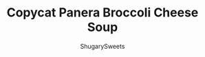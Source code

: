 ---
layout: ../../layouts/MarkdownPostLayout.astro
title: Copycat Panera Broccoli Cheese Soup
author: ShugarySweets
pubDate: 2019-01-15
description: "Copycat Panera Broccoli Cheese Soup is ready in less than 30 minutes! The perfect bowl of comfort food without leaving your house!"
image_url: https://www.shugarysweets.com/wp-content/uploads/2017/01/copycat-panera-broccoli-cheese-soup-1.jpg
tags: ["Soups and Stews","American"]
calories: 724
protein: 26
carbohydrates: 39
fats: 55
fiber: 11
ingredients: ["1/4 cup unsalted butter","1/2 cup diced onions (yellow or white)","1 cup shredded carrots (I used matchsticks that I cut into half inch pieces)","2 1/2-3 cups broccoli florets, chopped small","1 1/2 cups chicken broth","1 cup milk (I use skim/fat free)","1 cup heavy whipping cream","1/4 cup all-purpose flour","1 1/2 teaspoons kosher salt","1/2 teaspoon black pepper","pinch of crushed red pepper flakes (or more as desired)","2 cups shredded cheddar cheese"]
serves: 4
time: "30 minutes"
prepTime: "10 minutes"
instructions: ["In a large pot over medium high heat, melt butter. Add in onions, carrots and broccoli. Cook to soften about 5 minutes (may be more or less depending on the size vegetables you cut).","Slowly add in broth, milk, and cream. Sprinkle with flour and add salt, pepper and red pepper flakes. Continue stirring and heating over medium heat until thickened. This will take about 10-15 minutes.","Once thick, add cheese and stir until melted and smooth. Serve soup and enjoy!"]
nutrition: ["724 calories","39 grams carbohydrates","160 milligrams cholesterol","55 grams fat","11 grams fiber","26 grams protein","33 grams saturated fat","1374 milligrams sodium","12 grams sugar","1 grams trans fat","17 grams unsaturated fat"]
---